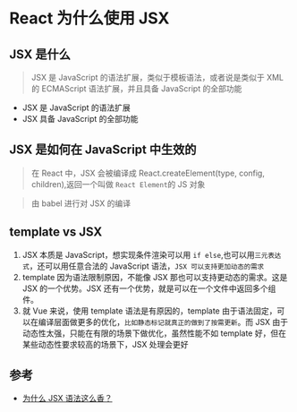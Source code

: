 # React 为什么使用 JSX

## JSX 是什么

> JSX 是 JavaScript 的语法扩展，类似于模板语法，或者说是类似于 XML 的 ECMAScript 语法扩展，并且具备 JavaScript 的全部功能

- JSX 是 JavaScript 的语法扩展
- JSX 具备 JavaScript 的全部功能

## JSX 是如何在 JavaScript 中生效的

> 在 React 中，JSX 会被编译成 React.createElement(type, config, children),返回一个叫做 `React Element`的 JS 对象

> 由 babel 进行对 JSX 的编译

## template vs JSX

1. JSX 本质是 JavaScript，想实现条件渲染可以用 `if else`,也可以用`三元表达式`，还可以用任意合法的 JavaScript 语法，`JSX 可以支持更加动态的需求`
2. template 因为语法限制原因，不能像 JSX 那也可以支持更动态的需求。这是 JSX 的一个优势。JSX 还有一个优势，就是可以在一个文件中返回多个组件。
3. 就 Vue 来说，使用 template 语法是有原因的，template 由于语法固定，可以在编译层面做更多的优化，`比如静态标记就真正的做到了按需更新`。而 JSX 由于动态性太强，只能在有限的场景下做优化，虽然性能不如 template 好，但在某些动态性要求较高的场景下，JSX 处理会更好

## 参考

- [为什么 JSX 语法这么香？](https://juejin.cn/post/7112595039863177223)
